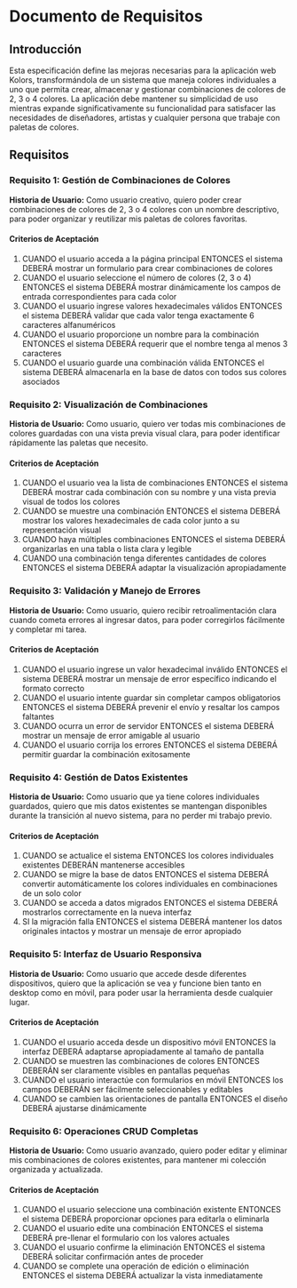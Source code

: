 # Documento de Requisitos

## Introducción

Esta especificación define las mejoras necesarias para la aplicación web Kolors, transformándola de un sistema que maneja colores individuales a uno que permita crear, almacenar y gestionar combinaciones de colores de 2, 3 o 4 colores. La aplicación debe mantener su simplicidad de uso mientras expande significativamente su funcionalidad para satisfacer las necesidades de diseñadores, artistas y cualquier persona que trabaje con paletas de colores.

## Requisitos

### Requisito 1: Gestión de Combinaciones de Colores

**Historia de Usuario:** Como usuario creativo, quiero poder crear combinaciones de colores de 2, 3 o 4 colores con un nombre descriptivo, para poder organizar y reutilizar mis paletas de colores favoritas.

#### Criterios de Aceptación

1. CUANDO el usuario acceda a la página principal ENTONCES el sistema DEBERÁ mostrar un formulario para crear combinaciones de colores
2. CUANDO el usuario seleccione el número de colores (2, 3 o 4) ENTONCES el sistema DEBERÁ mostrar dinámicamente los campos de entrada correspondientes para cada color
3. CUANDO el usuario ingrese valores hexadecimales válidos ENTONCES el sistema DEBERÁ validar que cada valor tenga exactamente 6 caracteres alfanuméricos
4. CUANDO el usuario proporcione un nombre para la combinación ENTONCES el sistema DEBERÁ requerir que el nombre tenga al menos 3 caracteres
5. CUANDO el usuario guarde una combinación válida ENTONCES el sistema DEBERÁ almacenarla en la base de datos con todos sus colores asociados

### Requisito 2: Visualización de Combinaciones

**Historia de Usuario:** Como usuario, quiero ver todas mis combinaciones de colores guardadas con una vista previa visual clara, para poder identificar rápidamente las paletas que necesito.

#### Criterios de Aceptación

1. CUANDO el usuario vea la lista de combinaciones ENTONCES el sistema DEBERÁ mostrar cada combinación con su nombre y una vista previa visual de todos los colores
2. CUANDO se muestre una combinación ENTONCES el sistema DEBERÁ mostrar los valores hexadecimales de cada color junto a su representación visual
3. CUANDO haya múltiples combinaciones ENTONCES el sistema DEBERÁ organizarlas en una tabla o lista clara y legible
4. CUANDO una combinación tenga diferentes cantidades de colores ENTONCES el sistema DEBERÁ adaptar la visualización apropiadamente

### Requisito 3: Validación y Manejo de Errores

**Historia de Usuario:** Como usuario, quiero recibir retroalimentación clara cuando cometa errores al ingresar datos, para poder corregirlos fácilmente y completar mi tarea.

#### Criterios de Aceptación

1. CUANDO el usuario ingrese un valor hexadecimal inválido ENTONCES el sistema DEBERÁ mostrar un mensaje de error específico indicando el formato correcto
2. CUANDO el usuario intente guardar sin completar campos obligatorios ENTONCES el sistema DEBERÁ prevenir el envío y resaltar los campos faltantes
3. CUANDO ocurra un error de servidor ENTONCES el sistema DEBERÁ mostrar un mensaje de error amigable al usuario
4. CUANDO el usuario corrija los errores ENTONCES el sistema DEBERÁ permitir guardar la combinación exitosamente

### Requisito 4: Gestión de Datos Existentes

**Historia de Usuario:** Como usuario que ya tiene colores individuales guardados, quiero que mis datos existentes se mantengan disponibles durante la transición al nuevo sistema, para no perder mi trabajo previo.

#### Criterios de Aceptación

1. CUANDO se actualice el sistema ENTONCES los colores individuales existentes DEBERÁN mantenerse accesibles
2. CUANDO se migre la base de datos ENTONCES el sistema DEBERÁ convertir automáticamente los colores individuales en combinaciones de un solo color
3. CUANDO se acceda a datos migrados ENTONCES el sistema DEBERÁ mostrarlos correctamente en la nueva interfaz
4. SI la migración falla ENTONCES el sistema DEBERÁ mantener los datos originales intactos y mostrar un mensaje de error apropiado

### Requisito 5: Interfaz de Usuario Responsiva

**Historia de Usuario:** Como usuario que accede desde diferentes dispositivos, quiero que la aplicación se vea y funcione bien tanto en desktop como en móvil, para poder usar la herramienta desde cualquier lugar.

#### Criterios de Aceptación

1. CUANDO el usuario acceda desde un dispositivo móvil ENTONCES la interfaz DEBERÁ adaptarse apropiadamente al tamaño de pantalla
2. CUANDO se muestren las combinaciones de colores ENTONCES DEBERÁN ser claramente visibles en pantallas pequeñas
3. CUANDO el usuario interactúe con formularios en móvil ENTONCES los campos DEBERÁN ser fácilmente seleccionables y editables
4. CUANDO se cambien las orientaciones de pantalla ENTONCES el diseño DEBERÁ ajustarse dinámicamente

### Requisito 6: Operaciones CRUD Completas

**Historia de Usuario:** Como usuario avanzado, quiero poder editar y eliminar mis combinaciones de colores existentes, para mantener mi colección organizada y actualizada.

#### Criterios de Aceptación

1. CUANDO el usuario seleccione una combinación existente ENTONCES el sistema DEBERÁ proporcionar opciones para editarla o eliminarla
2. CUANDO el usuario edite una combinación ENTONCES el sistema DEBERÁ pre-llenar el formulario con los valores actuales
3. CUANDO el usuario confirme la eliminación ENTONCES el sistema DEBERÁ solicitar confirmación antes de proceder
4. CUANDO se complete una operación de edición o eliminación ENTONCES el sistema DEBERÁ actualizar la vista inmediatamente
